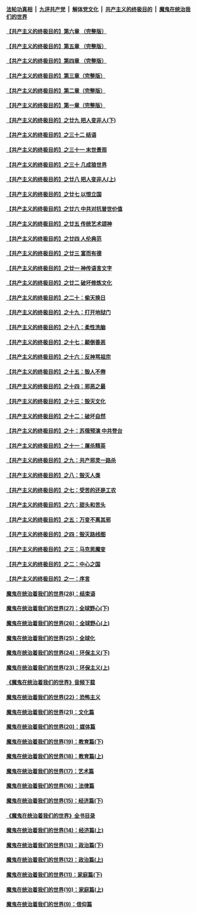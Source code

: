 ####  [法轮功真相](../../../../basic/blob/master/README.md?t=06131002) &nbsp;|&nbsp; [九评共产党](../../../../9ping.md/blob/master/README.md?t=06131002) &nbsp;|&nbsp; [解体党文化](../../../../jtdwh.md/blob/master/README.md?t=06131002)  &nbsp;|&nbsp; [共产主义的终极目的](../../../../gczydzjmd.md/blob/master/README.md?t=06131002) &nbsp;|&nbsp; [魔鬼在统治我们的世界](../../../../mgztzwmdsj.md/blob/master/README.md?t=06131002) 

#### [【共产主义的终极目的】第六章 （完整版）](../pages/nsc422/n11428913.md?t=06131002) 

#### [【共产主义的终极目的】第五章 （完整版）](../pages/nsc422/n11428912.md?t=06131002) 

#### [【共产主义的终极目的】第四章 （完整版）](../pages/nsc422/n11428907.md?t=06131002) 

#### [【共产主义的终极目的】第三章（完整版）](../pages/nsc422/n11428848.md?t=06131002) 

#### [【共产主义的终极目的】第二章（完整版）](../pages/nsc422/n11428831.md?t=06131002) 

#### [【共产主义的终极目的】第一章（完整版）](../pages/nsc422/n11417651.md?t=06131002) 

#### [【共产主义的终极目的】之廿九 把人变非人(下)](../pages/nsc422/n11344140.md?t=06131002) 

#### [【共产主义的终极目的】之三十二 结语](../pages/nsc422/n11360535.md?t=06131002) 

#### [【共产主义的终极目的】之三十一 末世景观](../pages/nsc422/n11351129.md?t=06131002) 

#### [【共产主义的终极目的】之三十 几成狼世界](../pages/nsc422/n11348280.md?t=06131002) 

#### [【共产主义的终极目的】之廿八 把人变非人(上)](../pages/nsc422/n11340492.md?t=06131002) 

#### [【共产主义的终极目的】之廿七 以恨立国](../pages/nsc422/n11336944.md?t=06131002) 

#### [【共产主义的终极目的】之廿六 中共对抗普世价值](../pages/nsc422/n11324785.md?t=06131002) 

#### [【共产主义的终极目的】之廿五 传统艺术颂神](../pages/nsc422/n11296396.md?t=06131002) 

#### [【共产主义的终极目的】之廿四 人伦典范](../pages/nsc422/n11296397.md?t=06131002) 

#### [【共产主义的终极目的】之廿三 富而有德](../pages/nsc422/n11283598.md?t=06131002) 

#### [【共产主义的终极目的】之廿一 神传语言文字](../pages/nsc422/n11263265.md?t=06131002) 

#### [【共产主义的终极目的】之廿二 破坏修炼文化](../pages/nsc422/n11245728.md?t=06131002) 

#### [【共产主义的终极目的】之二十：偷天换日](../pages/nsc422/n11238846.md?t=06131002) 

#### [【共产主义的终极目的】之十九：打开地狱门](../pages/nsc422/n11206376.md?t=06131002) 

#### [【共产主义的终极目的】之十八：柔性洗脑](../pages/nsc422/n11199994.md?t=06131002) 

#### [【共产主义的终极目的】之十七：颠倒善恶](../pages/nsc422/n11179782.md?t=06131002) 

#### [【共产主义的终极目的】之十六：反神骂祖宗](../pages/nsc422/n11166798.md?t=06131002) 

#### [【共产主义的终极目的】之十五：毁人不倦](../pages/nsc422/n11166792.md?t=06131002) 

#### [【共产主义的终极目的】之十四：邪恶之最](../pages/nsc422/n11150249.md?t=06131002) 

#### [【共产主义的终极目的】之十三：毁灭文化](../pages/nsc422/n11135227.md?t=06131002) 

#### [【共产主义的终极目的】之十二：破坏自然](../pages/nsc422/n11135214.md?t=06131002) 

#### [【共产主义的终极目的】之十：苏俄预演 中共登台](../pages/nsc422/n11118424.md?t=06131002) 

#### [【共产主义的终极目的】之十一：屠杀精英](../pages/nsc422/n11118442.md?t=06131002) 

#### [【共产主义的终极目的】之九：共产邪灵一路杀](../pages/nsc422/n11114139.md?t=06131002) 

#### [【共产主义的终极目的】之八：毁灭人类](../pages/nsc422/n11108503.md?t=06131002) 

#### [【共产主义的终极目的】之七：受苦的还是工农](../pages/nsc422/n11101809.md?t=06131002) 

#### [【共产主义的终极目的】之六：甜头和苦头](../pages/nsc422/n11096971.md?t=06131002) 

#### [【共产主义的终极目的】之五：万变不离其邪](../pages/nsc422/n11091285.md?t=06131002) 

#### [【共产主义的终极目的】之四：毁灭路线图](../pages/nsc422/n11086284.md?t=06131002) 

#### [【共产主义的终极目的】之三：马克思魔变](../pages/nsc422/n11061941.md?t=06131002) 

#### [【共产主义的终极目的】之二：中心之国](../pages/nsc422/n11047728.md?t=06131002) 

#### [【共产主义的终极目的】之一：序言](../pages/nsc422/n11086077.md?t=06131002) 

#### [魔鬼在统治着我们的世界(28)：结束语](../pages/nsc422/n10936246.md?t=06131002) 

#### [魔鬼在统治着我们的世界(27)：全球野心(下)](../pages/nsc422/n10928319.md?t=06131002) 

#### [魔鬼在统治着我们的世界(26)：全球野心(上)](../pages/nsc422/n10900318.md?t=06131002) 

#### [魔鬼在统治着我们的世界(25)：全球化](../pages/nsc422/n10788205.md?t=06131002) 

#### [魔鬼在统治着我们的世界(24)：环保主义(下)](../pages/nsc422/n10695307.md?t=06131002) 

#### [魔鬼在统治着我们的世界(23)：环保主义(上)](../pages/nsc422/n10688613.md?t=06131002) 

#### [《魔鬼在统治着我们的世界》音频下载](../pages/nsc422/n10635553.md?t=06131002) 

#### [魔鬼在统治着我们的世界(22)：恐怖主义](../pages/nsc422/n10614727.md?t=06131002) 

#### [魔鬼在统治着我们的世界(21)：文化篇](../pages/nsc422/n10597706.md?t=06131002) 

#### [魔鬼在统治着我们的世界(20)：媒体篇](../pages/nsc422/n10586579.md?t=06131002) 

#### [魔鬼在统治着我们的世界(19)：教育篇(下)](../pages/nsc422/n10564808.md?t=06131002) 

#### [魔鬼在统治着我们的世界(18)：教育篇(上)](../pages/nsc422/n10526970.md?t=06131002) 

#### [魔鬼在统治着我们的世界(17)：艺术篇](../pages/nsc422/n10499093.md?t=06131002) 

#### [魔鬼在统治着我们的世界(16)：法律篇](../pages/nsc422/n10485969.md?t=06131002) 

#### [魔鬼在统治着我们的世界(15)：经济篇(下)](../pages/nsc422/n10469975.md?t=06131002) 

#### [《魔鬼在统治着我们的世界》全书目录](../pages/nsc422/n10464261.md?t=06131002) 

#### [魔鬼在统治着我们的世界(14)：经济篇(上)](../pages/nsc422/n10457370.md?t=06131002) 

#### [魔鬼在统治着我们的世界(13)：政治篇(下)](../pages/nsc422/n10448270.md?t=06131002) 

#### [魔鬼在统治着我们的世界(12)：政治篇(上)](../pages/nsc422/n10444576.md?t=06131002) 

#### [魔鬼在统治着我们的世界(11)：家庭篇(下)](../pages/nsc422/n10440961.md?t=06131002) 

#### [魔鬼在统治着我们的世界(10)：家庭篇(上)](../pages/nsc422/n10435448.md?t=06131002) 

#### [魔鬼在统治着我们的世界(9)：信仰篇](../pages/nsc422/n10432159.md?t=06131002) 

